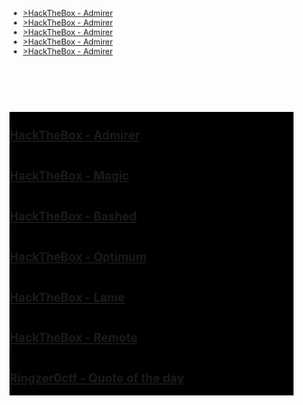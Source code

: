 <head>
  <link rel="stylesheet" href="assets/css/style.css">
</head>

<ul>
  <li><a class="mylist" href="https://dennylee22.github.io/Writeups/Admirer">>HackTheBox - Admirer</a></li>
  <li><a class="mylist" href="https://dennylee22.github.io/Writeups/Admirer">>HackTheBox - Admirer</a></li>
  <li><a class="mylist" href="https://dennylee22.github.io/Writeups/Admirer">>HackTheBox - Admirer</a></li>
  <li><a class="mylist" href="https://dennylee22.github.io/Writeups/Admirer">>HackTheBox - Admirer</a></li>
  <li><a class="mylist" href="https://dennylee22.github.io/Writeups/Admirer">>HackTheBox - Admirer</a></li>
 
</ul>
<br><br><br><br><br>

<div class="row">
  <div class="column" style="background-color:#000000;">
    <h2><a href="https://dennylee22.github.io/Writeups/Admirer/">HackTheBox - Admirer</a></h2>
  </div>
</div>

<div class="row">
  <div class="column" style="background-color:#000000;">
    <h2><a href="https://dennylee22.github.io/Writeups/Magic/">HackTheBox - Magic</a></h2>
  </div>
</div>

<div class="row">
  <div class="column" style="background-color:#000000;">
    <h2><a href="https://dennylee22.github.io/Writeups/Bashed/">HackTheBox - Bashed</a></h2>
  </div>
</div>

<div class="row">
  <div class="column" style="background-color:#000000;">
    <h2><a href="https://dennylee22.github.io/Writeups/Optimum/">HackTheBox - Optimum</a></h2>
  </div>
</div>

<div class="row">
  <div class="column" style="background-color:#000000;">
    <h2><a href="https://dennylee22.github.io/Writeups/Lame/">HackTheBox - Lame</a></h2>
  </div>
</div>

<div class="row">
  <div class="column" style="background-color:#000000;">
    <h2><a href="https://dennylee22.github.io/Writeups/Remote/">HackTheBox - Remote</a></h2>
  </div>
</div>

<div class="row">
  <div class="column" style="background-color:#000000;">
    <h2><a href="https://dennylee22.github.io/Writeups/quoteoftheday/">Ringzer0ctf - Quote of the day</a></h2>
  </div>
</div>

